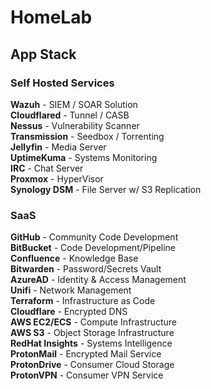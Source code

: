 # HomeLab

## App Stack 
### Self Hosted Services
**Wazuh** - SIEM / SOAR Solution \
**Cloudflared** - Tunnel / CASB \
**Nessus** - Vulnerability Scanner \
**Transmission** - Seedbox / Torrenting \
**Jellyfin** - Media Server \
**UptimeKuma** - Systems Monitoring \
**IRC** - Chat Server \
**Proxmox** - HyperVisor \
**Synology DSM** - File Server w/ S3 Replication

### SaaS 
**GitHub** - Community Code Development \
**BitBucket** - Code Development/Pipeline \
**Confluence** - Knowledge Base \
**Bitwarden** - Password/Secrets Vault \
**AzureAD** - Identity & Access Management \
**Unifi** - Network Management \
**Terraform** - Infrastructure as Code \
**Cloudflare** - Encrypted DNS \
**AWS EC2/ECS** - Compute Infrastructure \
**AWS S3** - Object Storage Infrastructure \
**RedHat Insights** - Systems Intelligence \
**ProtonMail** - Encrypted Mail Service \
**ProtonDrive** - Consumer Cloud Storage \
**ProtonVPN** - Consumer VPN Service 
